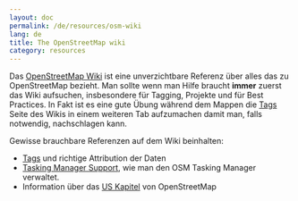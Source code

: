 ```yaml
---
layout: doc
permalink: /de/resources/osm-wiki
lang: de
title: The OpenStreetMap wiki
category: resources
---
```


Das [OpenStreetMap Wiki](http://wiki.openstreetmap.org) ist eine unverzichtbare Referenz über alles das zu OpenStreetMap bezieht. Man sollte wenn man Hilfe braucht ****immer**** zuerst das Wiki aufsuchen, insbesondere für Tagging, Projekte und für Best Practices. In Fakt ist es eine gute Übung während dem Mappen die [Tags](http://wiki.openstreetmap.org/wiki/Tags) Seite des Wikis in einem weiteren Tab aufzumachen damit man, falls notwendig, nachschlagen kann.

Gewisse brauchbare Referenzen auf dem Wiki beinhalten:
- [Tags](http://wiki.openstreetmap.org/wiki/Tags) und richtige Attribution der Daten
- [Tasking Manager Support](http://wiki.openstreetmap.org/wiki/Tasking_manager_admin), wie man den OSM Tasking Manager verwaltet.
- Information über das [US Kapitel](http://wiki.openstreetmap.org/wiki/Foundation/Local_Chapters/United_States) von OpenStreetMap
